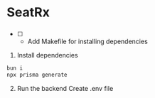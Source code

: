 # SeatRx

### 
- [ ] - Add Makefile for installing dependencies

1. Install dependencies
```bash
bun i
npx prisma generate
```

2. Run the backend
Create .env file



